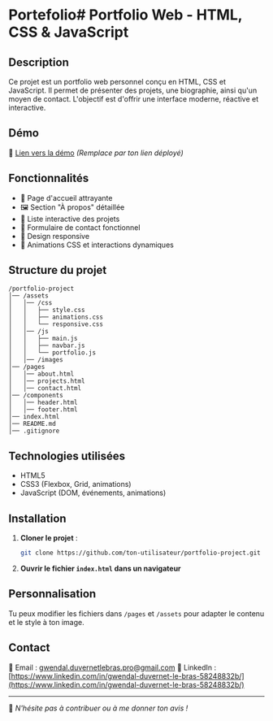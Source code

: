 # Portefolio# Portfolio Web - HTML, CSS & JavaScript

## Description
Ce projet est un portfolio web personnel conçu en HTML, CSS et JavaScript. Il permet de présenter des projets, une biographie, ainsi qu'un moyen de contact. L'objectif est d'offrir une interface moderne, réactive et interactive.

## Démo
🔗 [Lien vers la démo](https://your-portfolio-link.com) *(Remplace par ton lien déployé)*

## Fonctionnalités
- 🌟 Page d'accueil attrayante
- 🖼️ Section "À propos" détaillée
- 🚀 Liste interactive des projets
- 📩 Formulaire de contact fonctionnel
- 📱 Design responsive
- 🎨 Animations CSS et interactions dynamiques

## Structure du projet
```
/portfolio-project  
│── /assets  
│   │── /css  
│   │   ├── style.css  
│   │   ├── animations.css  
│   │   └── responsive.css  
│   │── /js  
│   │   ├── main.js  
│   │   ├── navbar.js  
│   │   └── portfolio.js  
│   │── /images  
│── /pages  
│   │── about.html  
│   │── projects.html  
│   │── contact.html  
│── /components  
│   │── header.html  
│   │── footer.html  
│── index.html  
│── README.md  
│── .gitignore  
```

## Technologies utilisées
- HTML5
- CSS3 (Flexbox, Grid, animations)
- JavaScript (DOM, événements, animations)

## Installation
1. **Cloner le projet** :
   ```bash
   git clone https://github.com/ton-utilisateur/portfolio-project.git
   ```
2. **Ouvrir le fichier `index.html` dans un navigateur**

## Personnalisation
Tu peux modifier les fichiers dans `/pages` et `/assets` pour adapter le contenu et le style à ton image.

## Contact
📧 Email : [gwendal.duvernetlebras.pro@gmail.com](mailto:gwendal.duvernetlebras.pro@gmail.com)
🔗 LinkedIn : [https://www.linkedin.com/in/gwendal-duvernet-le-bras-58248832b/](https://www.linkedin.com/in/gwendal-duvernet-le-bras-58248832b/)

---

🚀 *N'hésite pas à contribuer ou à me donner ton avis !*

